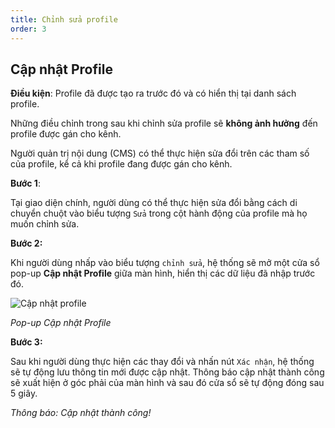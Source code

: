 ```yaml
---
title: Chỉnh sửa profile
order: 3
---
```


## Cập nhật Profile

**Điều kiện**: Profile đã được tạo ra trước đó và có hiển thị tại danh sách profile.

Những điều chỉnh trong sau khi chỉnh sửa profile sẽ **không ảnh hưởng** đến profile được gán cho kênh.

Người quản trị nội dung (CMS) có thể thực hiện sửa đổi trên các tham số của profile, kể cả khi profile đang được gán cho kênh.

**Bước 1**:

Tại giao diện chính, người dùng có thể thực hiện sửa đổi bằng cách di chuyển chuột vào biểu tượng `Sửa` trong cột hành động của profile mà họ muốn chỉnh sửa.

**Bước 2:**

Khi người dùng nhấp vào biểu tượng `chỉnh sửa`, hệ thống sẽ mở một cửa sổ pop-up **Cập nhật Profile** giữa màn hình, hiển thị các dữ liệu đã nhập trước đó.

![Cập nhật profile](/images/media-live/profile/update.png)

_Pop-up Cập nhật Profile_

**Bước 3:**

Sau khi người dùng thực hiện các thay đổi và nhấn nút `Xác nhận`, hệ thống sẽ tự động lưu thông tin mới được cập nhật. Thông báo cập nhật thành công sẽ xuất hiện ở góc phải của màn hình và sau đó cửa sổ sẽ tự động đóng sau 5 giây.

<!-- ![]() -->

_Thông báo: Cập nhật thành công!_
